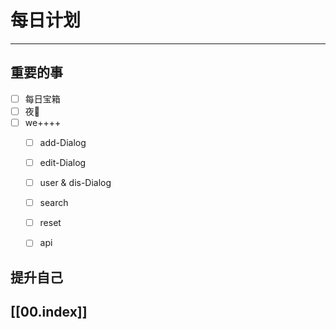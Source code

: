 
# 每日计划
---
## 重要的事

- [ ]  每日宝箱
- [ ]  夜🦷
- [ ]  we++++
	- [ ] add-Dialog
	- [ ] edit-Dialog
	- [ ] user & dis-Dialog
	- [ ] search
	- [ ] reset
	- [ ] api



## 提升自己

  



## [[00.index]]










